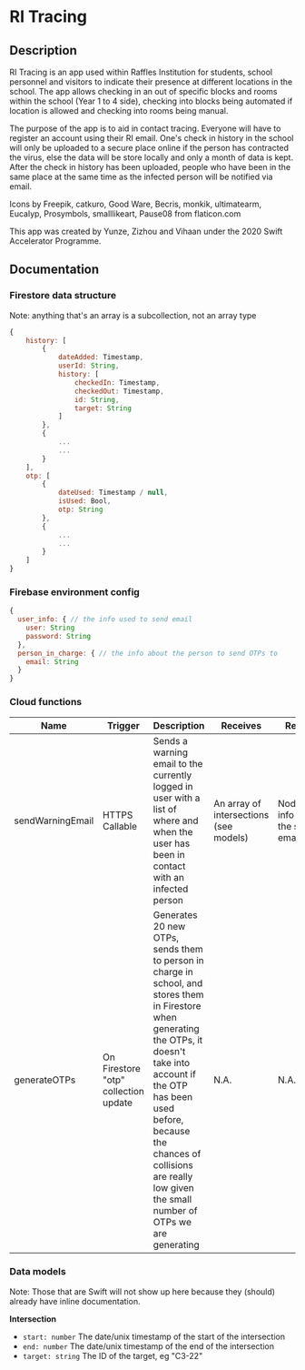 # RI Tracing

## Description
RI Tracing is an app used within Raffles Institution for students, 
school personnel and visitors to indicate their presence at 
different locations in the school. The app allows checking in an out of 
specific blocks and rooms within the school (Year 1 to 4 side), 
checking into blocks being automated if location is allowed 
and checking into rooms being manual.

The purpose of the app is to aid in contact tracing. 
Everyone will have to register an account using their RI email. 
One's check in history in the school will only be uploaded to a secure place online 
if the person has contracted the virus, else the data will be store locally 
and only a month of data is kept. After the check in history has been uploaded, 
people who have been in the same place at the same time as the infected person 
will be notified via email.

Icons by Freepik, catkuro, Good Ware, Becris, monkik, ultimatearm, Eucalyp, Prosymbols, smalllikeart, Pause08 from flaticon.com

This app was created by Yunze, Zizhou and Vihaan under the 2020 Swift Accelerator Programme.

## Documentation

### Firestore data structure
Note: anything that's an array is a subcollection, not an array type
```js
{
    history: [
        {
            dateAdded: Timestamp,
            userId: String,
            history: [
                checkedIn: Timestamp,
                checkedOut: Timestamp,
                id: String,
                target: String
            ]
        }, 
        {
            ...
            ...
        }
    ],
    otp: [
        {
            dateUsed: Timestamp / null,
            isUsed: Bool,
            otp: String
        },
        {
            ...
            ...
        }
    ]
}
```

### Firebase environment config
```js
{
  user_info: { // the info used to send email
    user: String
    password: String
  },
  person_in_charge: { // the info about the person to send OTPs to
    email: String
  }
}
```

### Cloud functions

| Name             | Trigger                              | Description                                                                                                                                                                                                                                                                             | Receives                               | Returns                              |
| ---------------- | ------------------------------------ | --------------------------------------------------------------------------------------------------------------------------------------------------------------------------------------------------------------------------------------------------------------------------------------- | -------------------------------------- | ------------------------------------ |
| sendWarningEmail | HTTPS Callable                       | Sends a warning email to the currently logged in user with a list of where and when the user has been in contact with an infected person                                                                                                                                                | An array of intersections (see models) | Nodemailer info about the sent email |
| generateOTPs     | On Firestore "otp" collection update | Generates 20 new OTPs, sends them to person in charge in school, and stores them in Firestore when generating the OTPs, it doesn't take into account if the OTP has been used before, because the chances of collisions are really low given the small number of OTPs we are generating | N.A.                                   | N.A.                                 |

### Data models
Note: Those that are Swift will not show up here because they (should) already have inline documentation.

**Intersection**
- `start: number` The date/unix timestamp of the start of the intersection
- `end: number` The date/unix timestamp of the end of the intersection
- `target: string` The ID of the target, eg "C3-22"

